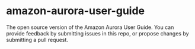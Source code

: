 # amazon-aurora-user-guide
The open source version of the Amazon Aurora User Guide. You can provide feedback by submitting issues in this repo, or propose changes by submitting a pull request.
